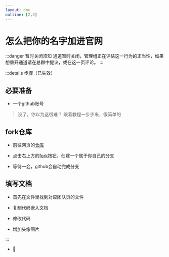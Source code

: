 ```yaml
---
layout: doc
outline: [2,3]
---
```

# 怎么把你的名字加进官网

:::danger 暂时关闭须知
通道暂时关闭，管理组正在评估这一行为的正当性，如果想重开通道请在总群中提议，或在这一页评论。
:::

:::details 步骤（已失效）

## 必要准备

- 一个github账号
> 没了，你以为这很难？ 跟着教程一步步来，很简单的

## fork仓库

- 前往网页的[仓库](https://github.com/Linking-ET/linking-et.github.io)

- 点击右上方的[fork](https://github.com/Linking-ET/linking-et.github.io/fork)按钮，创建一个属于你自己的分支

- 等待一会，github会自动完成分支

## 填写文档

- 首先在文件里找到对应团队页的文件

- 复制代码嵌入文档

- 修改代码

- 增加头像图片

:::

- 🤔